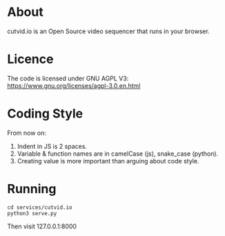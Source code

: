 # About

cutvid.io is an Open Source video sequencer that runs in your browser.

# Licence

The code is licensed under GNU AGPL V3: https://www.gnu.org/licenses/agpl-3.0.en.html

# Coding Style

From now on:

1. Indent in JS is 2 spaces.
2. Variable & function names are in camelCase (js), snake_case (python).
3. Creating value is more important than arguing about code style.

# Running

    cd services/cutvid.io
    python3 serve.py

Then visit 127.0.0.1:8000
